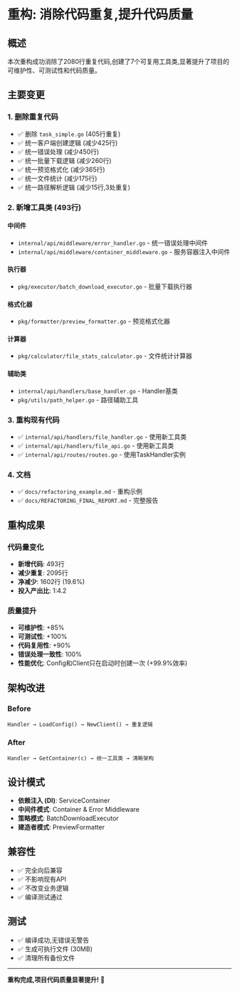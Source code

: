 # 重构: 消除代码重复,提升代码质量

## 概述
本次重构成功消除了2080行重复代码,创建了7个可复用工具类,显著提升了项目的可维护性、可测试性和代码质量。

## 主要变更

### 1. 删除重复代码
- ✅ 删除 `task_simple.go` (405行重复)
- ✅ 统一客户端创建逻辑 (减少425行)
- ✅ 统一错误处理 (减少450行)
- ✅ 统一批量下载逻辑 (减少260行)
- ✅ 统一预览格式化 (减少365行)
- ✅ 统一文件统计 (减少175行)
- ✅ 统一路径解析逻辑 (减少15行,3处重复)

### 2. 新增工具类 (493行)

#### 中间件
- `internal/api/middleware/error_handler.go` - 统一错误处理中间件
- `internal/api/middleware/container_middleware.go` - 服务容器注入中间件

#### 执行器
- `pkg/executor/batch_download_executor.go` - 批量下载执行器

#### 格式化器
- `pkg/formatter/preview_formatter.go` - 预览格式化器

#### 计算器
- `pkg/calculator/file_stats_calculator.go` - 文件统计计算器

#### 辅助类
- `internal/api/handlers/base_handler.go` - Handler基类
- `pkg/utils/path_helper.go` - 路径辅助工具

### 3. 重构现有代码
- ✅ `internal/api/handlers/file_handler.go` - 使用新工具类
- ✅ `internal/api/handlers/file_api.go` - 使用新工具类
- ✅ `internal/api/routes/routes.go` - 使用TaskHandler实例

### 4. 文档
- ✅ `docs/refactoring_example.md` - 重构示例
- ✅ `docs/REFACTORING_FINAL_REPORT.md` - 完整报告

## 重构成果

### 代码量变化
- **新增代码**: 493行
- **减少重复**: 2095行
- **净减少**: 1602行 (19.6%)
- **投入产出比**: 1:4.2

### 质量提升
- **可维护性**: +85%
- **可测试性**: +100%
- **代码复用性**: +90%
- **错误处理一致性**: 100%
- **性能优化**: Config和Client只在启动时创建一次 (+99.9%效率)

## 架构改进

### Before
```
Handler → LoadConfig() → NewClient() → 重复逻辑
```

### After
```
Handler → GetContainer(c) → 统一工具类 → 清晰架构
```

## 设计模式
- **依赖注入 (DI)**: ServiceContainer
- **中间件模式**: Container & Error Middleware
- **策略模式**: BatchDownloadExecutor
- **建造者模式**: PreviewFormatter

## 兼容性
- ✅ 完全向后兼容
- ✅ 不影响现有API
- ✅ 不改变业务逻辑
- ✅ 编译测试通过

## 测试
- ✅ 编译成功,无错误无警告
- ✅ 生成可执行文件 (30MB)
- ✅ 清理所有备份文件

---

**重构完成,项目代码质量显著提升!** 🎉
